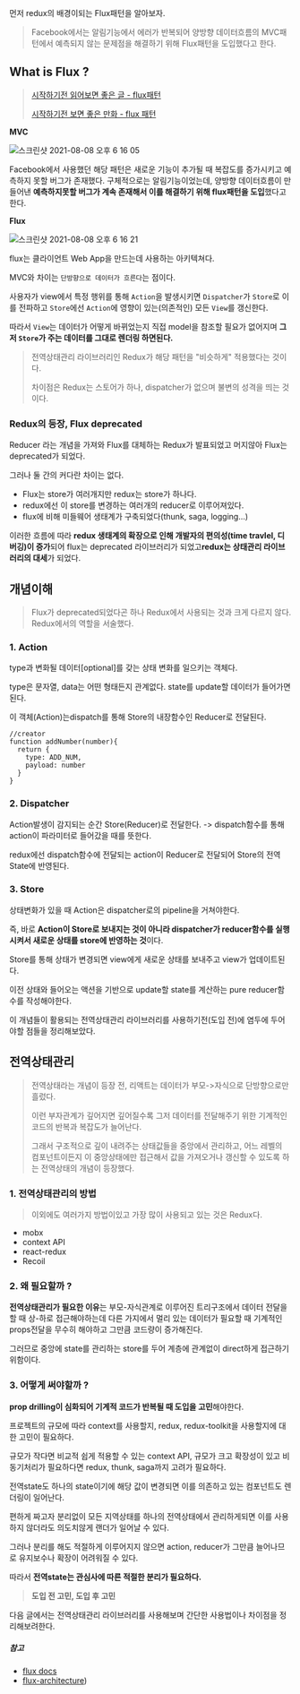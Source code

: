 먼저 redux의 배경이되는 Flux패턴을 알아보자.

> Facebook에서는 알림기능에서 에러가 반복되어 양방향 데이터흐름의 MVC패턴에서 예측되지 않는 문제점을 해결하기 위해 Flux패턴을 도입했다고 한다.

## What is Flux ?

> [시작하기전 읽어보면 좋은 글 - flux패턴](https://www.huskyhoochu.com/flux-architecture/)
>
> [시작하기전 보면 좋은 만화 - flux 패턴](https://bestalign.github.io/translation/cartoon-guide-to-flux/)

**MVC**

![스크린샷 2021-08-08 오후 6 16 05](https://user-images.githubusercontent.com/55486644/128627154-d01efc8d-7ec8-4a88-a31e-891906ef0fb0.png)

Facebook에서 사용했던 해당 패턴은 새로운 기능이 추가될 때 복잡도를 증가시키고 예측하지 못할 버그가 존재했다. 구체적으로는 알림기능이었는데, 양방향 데이터흐름이 만들어낸 **예측하지못할 버그가 계속 존재해서 이를 해결하기 위해 flux패턴을 도입**했다고 한다.

**Flux**

![스크린샷 2021-08-08 오후 6 16 21](https://user-images.githubusercontent.com/55486644/128627158-66ef4456-2703-4b21-a43d-72a8dcf77f5f.png)

flux는 클라이언트 Web App을 만드는데 사용하는 아키텍쳐다.

MVC와 차이는 `단방향으로 데이터가 흐른다`는 점이다.

사용자가 view에서 특정 행위를 통해 `Action`을 발생시키면 `Dispatcher`가 `Store`로 이를 전파하고 `Store`에선 `Action`에 영향이 있는(의존적인) 모든 `View`를 갱신한다.

따라서 `View`는 데이터가 어떻게 바뀌었는지 직접 model을 참조할 필요가 없어지며 **그저 `Store`가 주는 데이터를 그대로 렌더링 하면된다.**

> 전역상태관리 라이브러리인 Redux가 해당 패턴을 "비슷하게" 적용했다는 것이다.
>
> 차이점은 Redux는 스토어가 하나, dispatcher가 없으며 불변의 성격을 띄는 것이다.

### **Redux의 등장, Flux deprecated**

Reducer 라는 개념을 가져와 Flux를 대체하는 Redux가 발표되었고 머지않아 Flux는 deprecated가 되었다.

그러나 둘 간의 커다란 차이는 없다.

-   Flux는 store가 여러개지만 redux는 store가 하나다.
-   redux에선 이 store를 변경하는 여러개의 reducer로 이루어져있다.
-   flux에 비해 미들웨어 생태계가 구축되었다(thunk, saga, logging...)

이러한 흐름에 따라 **redux 생태계의 확장으로 인해 개발자의 편의성(time travlel, 디버깅)이 증가**되어 flux는 deprecated 라이브러리가 되었고**redux는 상태관리 라이브러리의 대세**가 되었다.

## 개념이해

> Flux가 deprecated되었다곤 하나 Redux에서 사용되는 것과 크게 다르지 않다. Redux에서의 역할을 서술했다.

### 1\. Action

type과 변화될 데이터\[optional\]를 갖는 상태 변화를 일으키는 객체다.

type은 문자열, data는 어떤 형태든지 관계없다. state를 update할 데이터가 들어가면 된다.

이 객체(Action)는dispatch를 통해 Store의 내장함수인 Reducer로 전달된다.

```
//creator
function addNumber(number){
  return {
    type: ADD_NUM,
    payload: number
  }
}
```

### 2\. Dispatcher

Action발생이 감지되는 순간 Store(Reducer)로 전달한다. -> dispatch함수를 통해 action이 파라미터로 들어갔을 때를 뜻한다.

redux에선 dispatch함수에 전달되는 action이 Reducer로 전달되어 Store의 전역 State에 반영된다.

### 3\. Store

상태변화가 있을 때 Action은 dispatcher로의 pipeline을 거쳐야한다.

즉, 바로 **Action이 Store로 보내지는 것이 아니라 dispatcher가 reducer함수를 실행시켜서 새로운 상태를 store에 반영하는 것**이다.

Store를 통해 상태가 변경되면 view에게 새로운 상태를 보내주고 view가 업데이트된다.

이전 상태와 들어오는 액션을 기반으로 update할 state를 계산하는 pure reducer함수를 작성해야한다.

이 개념들이 활용되는 전역상태관리 라이브러리를 사용하기전(도입 전)에 염두에 두어야할 점들을 정리해보았다.

## 전역상태관리

> 전역상태라는 개념이 등장 전, 리액트는 데이터가 부모->자식으로 단방향으로만 흘렀다.
>
> 이런 부자관계가 깊어지면 깊어질수록 그저 데이터를 전달해주기 위한 기계적인 코드의 반복과 복잡도가 늘어난다.
>
> 그래서 구조적으로 깊이 내려주는 상태값들을 중앙에서 관리하고, 어느 레벨의 컴포넌트이든지 이 중앙상태에만 접근해서 값을 가져오거나 갱신할 수 있도록 하는 전역상태의 개념이 등장했다.

### 1\. 전역상태관리의 방법

> 이외에도 여러가지 방법이있고 가장 많이 사용되고 있는 것은 Redux다.

-   mobx
-   context API
-   react-redux
-   Recoil

### 2\. 왜 필요할까 ?

**전역상태관리가 필요한 이유**는 부모-자식관계로 이루어진 트리구조에서 데이터 전달을 할 때 상-하로 접근해야하는데 다른 가지에서 멀리 있는 데이터가 필요할 때 기계적인 props전달을 무수히 해야하고 그만큼 코드량이 증가해진다.

그러므로 중앙에 state를 관리하는 store를 두어 계층에 관계없이 direct하게 접근하기 위함이다.

### 3\. 어떻게 써야할까 ?

**prop drilling이 심화되어 기계적 코드가 반복될 때 도입을 고민**해야한다.

프로젝트의 규모에 따라 context를 사용할지, redux, redux-toolkit을 사용할지에 대한 고민이 필요하다.

규모가 작다면 비교적 쉽게 적용할 수 있는 context API, 규모가 크고 확장성이 있고 비동기처리가 필요하다면 redux, thunk, saga까지 고려가 필요하다.

전역state도 하나의 state이기에 해당 값이 변경되면 이를 의존하고 있는 컴포넌트도 렌더링이 일어난다.

편하게 짜고자 분리없이 모든 지역상태를 하나의 전역상태에서 관리하게되면 이를 사용하지 않더라도 의도치않게 랜더가 일어날 수 있다.

그러나 분리를 해도 적절하게 이루어지지 않으면 action, reducer가 그만큼 늘어나므로 유지보수나 확장이 어려워질 수 있다.

따라서 **전역state는 관심사에 따른 적절한 분리가 필요하다.**

> **도입 전 고민, 도입 후 고민**

다음 글에서는 전역상태관리 라이브러리를 사용해보며 간단한 사용법이나 차이점을 정리해보려한다.

##### 참고

-   [flux docs](https://haruair.github.io/flux/docs/overview.html)
-   [flux-architecture](https://www.huskyhoochu.com/flux-architecture/))